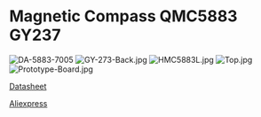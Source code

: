 Magnetic Compass QMC5883 GY237
==============================

![DA-5883-7005](DA-5883-7005.jpg)
![GY-273-Back.jpg](GY-273-Back.jpg)
![HMC5883L.jpg](HMC5883L.jpg)
![Top.jpg](Top.jpg)
![Prototype-Board.jpg](Prototype-Board.jpg)

[Datasheet](http://wiki.epalsite.com/images/7/72/QMC5883L-Datasheet-1.0.pdf)

[Aliexpress](https://de.aliexpress.com/item/33050464173.html)